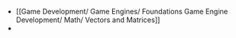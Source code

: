 - [[Game Development/ Game Engines/ Foundations Game Engine Development/ Math/ Vectors and Matrices]]
-